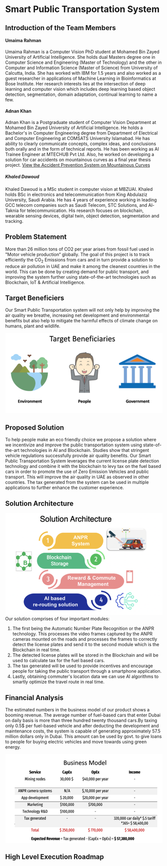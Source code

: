 # Smart Public Transportation System


## Introduction of the Team Members

#### Umaima Rahman
Umaima Rahman is a Computer Vision PhD student at Mohamed Bin Zayed University of Artificial Intelligence. She holds dual Masters degree one in Computer Science and Engineering (Master of Technology) and the other in Computer and Information Science (Master of Science) from University of Calcutta, India. She has worked with IBM for 1.5 years and also worked as a guest researcher in applications of Machine Learning in Bioinformatics at Bose Institute. Her research interests lies at the intersection of deep learning and computer vision which includes deep learning based object detection, segmentation, domain adaptation, continual learning to name a few. 

#### Adnan Khan
Adnan Khan is a Postgraduate student of Computer Vision Department at Mohamed Bin Zayed University of Artificial Intelligence. He holds a Bachelor's in Computer Engineering degree from Department of Electrical and Computer Engineering at COMSATS University Islamabad. He has ability to clearly communicate concepts, complex ideas, and conclusions both orally and in the form of technical reports. He has been working as AI Trainee Engineer at MTECHUB Pvt Ltd. Also, he worked on developing a solution for car accidents on mountainous curves as a final year thesis project. [View the Accident Prevention System on Mountainous Curves](https://drive.google.com/file/d/1hiR9v_JrJuvQYEEBxlj14B1H2r4USp6l/view)


##### Khaled Dawoud
Khaled Dawoud is a MSc student in computer vision at MBZUAI. Khaled holds BSc in electronics and telecommunication from King Abdulaziz University, Saudi Arabia. He has 4 years of experience working in leading GCC telecom companies such as Saudi Telecom, STC Solutions, and Al-Taknia for telecommunication. His research focuses on blockchain, wearable sensing devices, digital twin, object detection, segmentation and tracking.

## Problem Statement
More than 26 million tons of CO2 per year arises from fossil fuel used in "Motor vehicle production“ globally. The goal of this project is to track efficiently the CO<sub>2</sub> Emissions from cars and in turn provide a solution to reduce air pollution in UAE and make it among the cleanest countries in the world. This can be done by creating demand for public transport, and improving the system further using state-of-the-art technologies such as Blockchain, IoT & Artificial Intelligence.

## Target Beneficiers

Our Smart Public Transportation system will not only help by improving the air quality we breathe, increasing net development and environmental benefits but also help to mitigate the harmful effects of climate change on humans, plant and wildlife.

![alt text](https://github.com/Adnan-Khan7/Sustainability-Challenge/blob/main/Images/target_beneficiaries.png)

## Proposed Solution
To help people make an eco friendly choice we propose a solution where we incentivize and improve the public transportation system using state-of-the-art technologies in AI and Blockchain. Studies show that stringent vehicle regulations successfully provide air quality benefits. Our Smart Public Transportation System leverages the current license plate detection technology and combine it with the blockchain to levy tax on the fuel based cars in order to promote the use of Zero Emission Vehicles and public transport. This will improve the air quality in UAE as observed in other countries. The tax generated from the system can be used in multiple applications to further enhance the customer experience.

## Solution Architecture
![alt text](https://github.com/Adnan-Khan7/Sustainability-Challenge/blob/main/Images/solution_arch.png)
Our solution comprises of four important modules:
1. The first being the Automatic Number Plate Recognition or the ANPR technology. This processes the video frames captured by the ANPR cameras mounted on the roads and processes the frames to correctly detect the license plates and send it to the second module which is the Blockchain in real time. 
2. The detected license plates will be stored in the Blockchain and will be used to calculate tax for the fuel based cars. 
3. The tax generated will be used to provide incentives and encourage people for taking the public transport through a smartphone application.
4. Lastly, obtaining commuter's location data we can use AI algorithms to smartly optimize the travel route in real time.

## Financial Analysis
The estimated numbers in the business model of our product shows a booming revenue. The average number of fuel-based cars that enter Dubai on daily basis is more than three hundred twenty thousand cars.By taxing only 0.5$ per fuel-based vehicle and after deducting the development and maintenance costs, the system is capable of generating approximately 57.5 million dollars only in Dubai. This amount can be used by govt. to give loans to people for buying electric vehicles and move towards using green energy.

![alt text](https://github.com/Adnan-Khan7/Sustainability-Challenge/blob/main/Images/business_model.png)

## High Level Execution Roadmap

